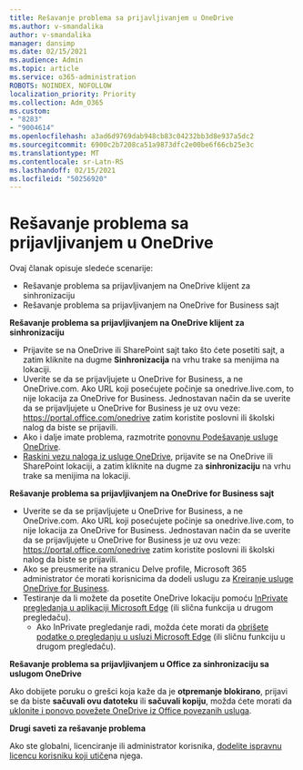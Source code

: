 ```yaml
---
title: Rešavanje problema sa prijavljivanjem u OneDrive
ms.author: v-smandalika
author: v-smandalika
manager: dansimp
ms.date: 02/15/2021
ms.audience: Admin
ms.topic: article
ms.service: o365-administration
ROBOTS: NOINDEX, NOFOLLOW
localization_priority: Priority
ms.collection: Adm_O365
ms.custom:
- "8283"
- "9004614"
ms.openlocfilehash: a3ad6d9769dab948cb83c04232bb3d8e937a5dc2
ms.sourcegitcommit: 6900c2b7208ca51a9873dfc2e00be6f66cb25e3c
ms.translationtype: MT
ms.contentlocale: sr-Latn-RS
ms.lasthandoff: 02/15/2021
ms.locfileid: "50256920"
---
```

# <a name="troubleshoot-signing-in-to-onedrive"></a>Rešavanje problema sa prijavljivanjem u OneDrive

Ovaj članak opisuje sledeće scenarije:

- Rešavanje problema sa prijavljivanjem na OneDrive klijent za sinhronizaciju
- Rešavanje problema sa prijavljivanjem na OneDrive for Business sajt

**Rešavanje problema sa prijavljivanjem na OneDrive klijent za sinhronizaciju**

- Prijavite se na OneDrive ili SharePoint sajt tako što ćete posetiti sajt, a zatim kliknite na dugme **Sinhronizacija** na vrhu trake sa menijima na lokaciji.
- Uverite se da se prijavljujete u OneDrive for Business, a ne OneDrive.com. Ako URL koji posećujete počinje sa onedrive.live.com, to nije lokacija za OneDrive for Business. Jednostavan način da se uverite da se prijavljujete u OneDrive for Business je uz ovu veze: https://portal.office.com/onedrive zatim koristite poslovni ili školski nalog da biste se prijavili.
- Ako i dalje imate problema, razmotrite [ponovnu Podešavanje usluge OneDrive](https://support.microsoft.com/office/reset-onedrive-34701e00-bf7b-42db-b960-84905399050c).
- [Raskini vezu naloga iz usluge OneDrive](https://support.microsoft.com/office/how-to-remove-an-account-in-onedrive-72699268-9e64-45bd-b723-9a19f4512fd1), prijavite se na OneDrive ili SharePoint lokaciji, a zatim kliknite na dugme za **sinhronizaciju** na vrhu trake sa menijima na lokaciji.

**Rešavanje problema sa prijavljivanjem na OneDrive for Business sajt**

- Uverite se da se prijavljujete u OneDrive for Business, a ne OneDrive.com. Ako URL koji posećujete počinje sa onedrive.live.com, to nije lokacija za OneDrive for Business. Jednostavan način da se uverite da se prijavljujete u OneDrive for Business je uz ovu veze: https://portal.office.com/onedrive zatim koristite poslovni ili školski nalog da biste se prijavili.
- Ako se preusmerite na stranicu Delve profile, Microsoft 365 administrator će morati korisnicima da dodeli uslugu za [Kreiranje usluge OneDrive for Business](https://support.microsoft.com/office/you-re-redirected-to-your-delve-profile-page-after-you-click-onedrive-on-the-microsoft-365-app-launcher-2af26640-9ddf-46c3-8912-6af30efcc7b0).
- Testiranje da li možete da posetite OneDrive lokaciju pomoću [InPrivate pregledanja u aplikaciji Microsoft Edge](https://support.microsoft.com/microsoft-edge/browse-inprivate-in-microsoft-edge-e6f47704-340c-7d4f-b00d-d0cf35aa1fcc) (ili slična funkcija u drugom pregledaču).
    - Ako InPrivate pregledanje radi, možda ćete morati da [obrišete podatke o pregledanju u usluzi Microsoft Edge](https://support.microsoft.com/microsoft-edge/view-and-delete-browser-history-in-microsoft-edge-00cf7943-a9e1-975a-a33d-ac10ce454ca4) (ili sličnu funkciju u drugom pregledaču).

**Rešavanje problema sa prijavljivanjem u Office za sinhronizaciju sa uslugom OneDrive**

Ako dobijete poruku o grešci koja kaže da je **otpremanje blokirano**, prijavi se da biste **sačuvali ovu datoteku** ili **sačuvali kopiju**, možda ćete morati da [uklonite i ponovo povežete OneDrive iz Office povezanih usluga](https://support.microsoft.com/office/how-to-resolve-upload-blocked-sign-into-save-this-file-or-save-a-copy-error-messages-32c7340c-f5fb-4ca0-a829-65d8120f81f8).

**Drugi saveti za rešavanje problema**

Ako ste globalni, licenciranje ili administrator korisnika, [dodelite ispravnu licencu korisniku koji utiče](https://docs.microsoft.com/microsoft-365/admin/manage/assign-licenses-to-users)na njega.

